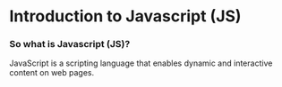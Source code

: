 # Introduction to Javascript (JS)


### So what is Javascript (JS)?
JavaScript is a scripting language that enables dynamic and interactive content on web pages.



